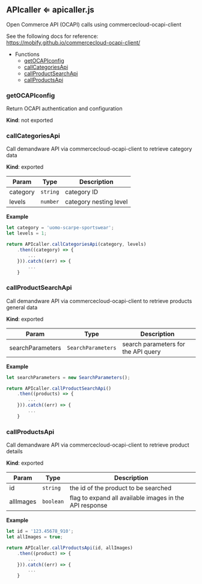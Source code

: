 <a name="APIcaller"></a>

## APIcaller ⇐ apicaller.js

Open Commerce API (OCAPI) calls using commercecloud-ocapi-client

See the following docs for reference:
https://mobify.github.io/commercecloud-ocapi-client/

* Functions
    * [getOCAPIconfig](#getOCAPIconfig)
    * [callCategoriesApi](#callCategoriesApi)
    * [callProductSearchApi](#callProductSearchApi)
    * [callProductsApi](#callProductsApi)

<a name="getOCAPIconfig"></a>

### getOCAPIconfig
Return OCAPI authentication and configuration

**Kind**: not exported

<a name="callCategoriesApi"></a>

### callCategoriesApi
Call demandware API via commercecloud-ocapi-client to retrieve category data

**Kind**: exported 

| Param | Type | Description |
| --- | --- | --- |
| category | <code>string</code> | category ID |
| levels | <code>number</code> | category nesting level |

**Example**  
```js
let category = 'uomo-scarpe-sportswear';
let levels = 1;

return APIcaller.callCategoriesApi(category, levels)
    .then((category) => {
        ...
    })).catch((err) => {
        ...
    }

```
<a name="callProductSearchApi"></a>

### callProductSearchApi
Call demandware API via commercecloud-ocapi-client to retrieve products general data

**Kind**: exported 

| Param | Type | Description |
| --- | --- | --- |
| searchParameters | <code>SearchParameters</code> | search parameters for the API query |

**Example**  
```js
let searchParameters = new SearchParameters();

return APIcaller.callProductSearchApi()
    .then((products) => {
        ...
    })).catch((err) => {
        ...
    }
```
<a name="callProductsApi"></a>

### callProductsApi
Call demandware API via commercecloud-ocapi-client to retrieve product details

**Kind**: exported

| Param | Type | Description |
| --- | --- | --- |
| id | <code>string</code> | the id of the product to be searched |
| allImages | <code>boolean</code> | flag to expand all available images in the API response  |

**Example**  
```js
let id = '123.45678_910';
let allImages = true;

return APIcaller.callProductsApi(id, allImages)
    .then((product) => {
        ...
    })).catch((err) => {
        ...
    }
```